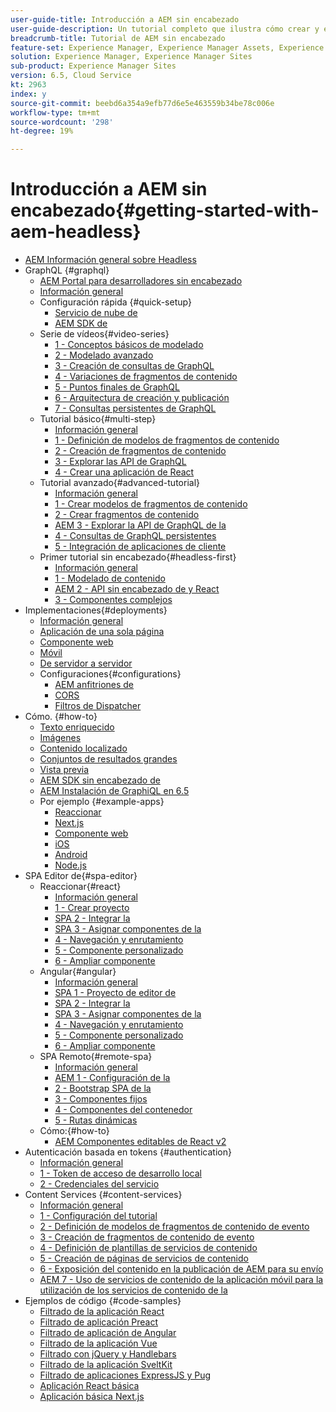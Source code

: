 ```yaml
---
user-guide-title: Introducción a AEM sin encabezado
user-guide-description: Un tutorial completo que ilustra cómo crear y exponer contenido mediante AEM sin encabezado.
breadcrumb-title: Tutorial de AEM sin encabezado
feature-set: Experience Manager, Experience Manager Assets, Experience Manager Sites
solution: Experience Manager, Experience Manager Sites
sub-product: Experience Manager Sites
version: 6.5, Cloud Service
kt: 2963
index: y
source-git-commit: beebd6a354a9efb77d6e5e463559b34be78c006e
workflow-type: tm+mt
source-wordcount: '298'
ht-degree: 19%

---
```



# Introducción a AEM sin encabezado{#getting-started-with-aem-headless}

+ [AEM Información general sobre Headless](./overview.md)
+ GraphQL {#graphql}
   + [AEM Portal para desarrolladores sin encabezado](https://experienceleague.adobe.com/landing/experience-manager/headless/developer.html?lang=es)
   + [Información general](./graphql/overview.md)
   + Configuración rápida {#quick-setup}
      + [Servicio de nube de ](./graphql/quick-setup/cloud-service.md)
      + [AEM SDK de](./graphql/quick-setup/local-sdk.md)
   + Serie de vídeos{#video-series}
      + [1 - Conceptos básicos de modelado](./graphql/video-series/modeling-basics.md)
      + [2 - Modelado avanzado](./graphql/video-series/advanced-modeling.md)
      + [3 - Creación de consultas de GraphQL](./graphql/video-series/creating-graphql-queries.md)
      + [4 - Variaciones de fragmentos de contenido](./graphql/video-series/content-fragment-variations.md)
      + [5 - Puntos finales de GraphQL](./graphql/video-series/graphql-endpoints.md)
      + [6 - Arquitectura de creación y publicación](./graphql/video-series/author-publish-architecture.md)
      + [7 - Consultas persistentes de GraphQL](./graphql/video-series/graphql-persisted-queries.md)
   + Tutorial básico{#multi-step}
      + [Información general](./graphql/multi-step/overview.md)
      + [1 - Definición de modelos de fragmentos de contenido](./graphql/multi-step/content-fragment-models.md)
      + [2 - Creación de fragmentos de contenido](./graphql/multi-step/author-content-fragments.md)
      + [3 - Explorar las API de GraphQL](./graphql/multi-step/explore-graphql-api.md)
      + [4 - Crear una aplicación de React](./graphql/multi-step/graphql-and-react-app.md)
   + Tutorial avanzado{#advanced-tutorial}
      + [Información general](/help/headless-tutorial/graphql/advanced-graphql/overview.md)
      + [1 - Crear modelos de fragmentos de contenido](/help/headless-tutorial/graphql/advanced-graphql/create-content-fragment-models.md)
      + [2 - Crear fragmentos de contenido](/help/headless-tutorial/graphql/advanced-graphql/author-content-fragments.md)
      + [AEM 3 - Explorar la API de GraphQL de la](/help/headless-tutorial/graphql/advanced-graphql/explore-graphql-api.md)
      + [4 - Consultas de GraphQL persistentes](/help/headless-tutorial/graphql/advanced-graphql/graphql-persisted-queries.md)
      + [5 - Integración de aplicaciones de cliente](/help/headless-tutorial/graphql/advanced-graphql/client-application-integration.md)
   + Primer tutorial sin encabezado{#headless-first}
      + [Información general](./graphql/headless-first-tutorial/overview.md)
      + [1 - Modelado de contenido](./graphql/headless-first-tutorial/1-content-modeling.md)
      + [AEM 2 - API sin encabezado de y React](./graphql/headless-first-tutorial/2-aem-headless-apis-and-react.md)
      + [3 - Componentes complejos](./graphql/headless-first-tutorial/3-complex-components.md)
+ Implementaciones{#deployments}
   + [Información general](./graphql/deployment/overview.md)
   + [Aplicación de una sola página](./graphql/deployment/spa.md)
   + [Componente web](./graphql/deployment/web-component.md)
   + [Móvil](./graphql/deployment/mobile.md)
   + [De servidor a servidor](./graphql/deployment/server-to-server.md)
   + Configuraciones{#configurations}
      + [AEM anfitriones de](./graphql/deployment/configurations/aem-hosts.md)
      + [CORS](./graphql/deployment/configurations/cors.md)
      + [Filtros de Dispatcher](./graphql/deployment/configurations/dispatcher-filters.md)
+ Cómo. {#how-to}
   + [Texto enriquecido](./graphql/how-to/rich-text.md)
   + [Imágenes](./graphql/how-to/images.md)
   + [Contenido localizado](./graphql/how-to/localized-content.md)
   + [Conjuntos de resultados grandes](./graphql/how-to/large-result-sets.md)
   + [Vista previa](./graphql/how-to/preview.md)
   + [AEM SDK sin encabezado de](./graphql/how-to/aem-headless-sdk.md)
   + [AEM Instalación de GraphiQL en 6.5](./graphql/how-to/install-graphiql-aem-6-5.md)
   + Por ejemplo {#example-apps}
      + [Reaccionar](./graphql/example-apps/react-app.md)
      + [Next.js](./graphql/example-apps/next-js.md)
      + [Componente web](./graphql/example-apps/web-component.md)
      + [iOS](./graphql/example-apps/ios-swiftui-app.md)
      + [Android](./graphql/example-apps/android-app.md)
      + [Node.js](./graphql/example-apps/server-to-server-app.md)
+ SPA Editor de{#spa-editor}
   + Reaccionar{#react}
      + [Información general](./spa-editor/react/overview.md)
      + [1 - Crear proyecto](./spa-editor/react/create-project.md)
      + [SPA 2 - Integrar la](./spa-editor/react/integrate-spa.md)
      + [SPA 3 - Asignar componentes de la](./spa-editor/react/map-components.md)
      + [4 - Navegación y enrutamiento](./spa-editor/react/navigation-routing.md)
      + [5 - Componente personalizado](./spa-editor/react/custom-component.md)
      + [6 - Ampliar componente](./spa-editor/react/extend-component.md)
   + Angular{#angular}
      + [Información general](./spa-editor/angular/overview.md)
      + [SPA 1 - Proyecto de editor de](./spa-editor/angular/create-project.md)
      + [SPA 2 - Integrar la](./spa-editor/angular/integrate-spa.md)
      + [SPA 3 - Asignar componentes de la](./spa-editor/angular/map-components.md)
      + [4 - Navegación y enrutamiento](./spa-editor/angular/navigation-routing.md)
      + [5 - Componente personalizado](./spa-editor/angular/custom-component.md)
      + [6 - Ampliar componente](./spa-editor/angular/extend-component.md)
   + SPA Remoto{#remote-spa}
      + [Información general](./spa-editor/remote-spa/overview.md)
      + [AEM 1 - Configuración de la](./spa-editor/remote-spa/aem-configure.md)
      + [2 - Bootstrap SPA de la](./spa-editor/remote-spa/spa-bootstrap.md)
      + [3 - Componentes fijos](./spa-editor/remote-spa/spa-fixed-component.md)
      + [4 - Componentes del contenedor](./spa-editor/remote-spa/spa-container-component.md)
      + [5 - Rutas dinámicas](./spa-editor/remote-spa/spa-dynamic-routes.md)
   + Cómo:{#how-to}
      + [AEM Componentes editables de React v2](./spa-editor/how-to/react-core-components-v2.md)
+ Autenticación basada en tokens {#authentication}
   + [Información general](./authentication/overview.md)
   + [1 - Token de acceso de desarrollo local](./authentication/local-development-access-token.md)
   + [2 - Credenciales del servicio](./authentication/service-credentials.md)
+ Content Services {#content-services}
   + [Información general](./content-services/overview.md)
   + [1 - Configuración del tutorial](./content-services/chapter-1.md)
   + [2 - Definición de modelos de fragmentos de contenido de evento](./content-services/chapter-2.md)
   + [3 - Creación de fragmentos de contenido de evento](./content-services/chapter-3.md)
   + [4 - Definición de plantillas de servicios de contenido](./content-services/chapter-4.md)
   + [5 - Creación de páginas de servicios de contenido](./content-services/chapter-5.md)
   + [6 - Exposición del contenido en la publicación de AEM para su envío](./content-services/chapter-6.md)
   + [AEM 7 - Uso de servicios de contenido de la aplicación móvil para la utilización de los servicios de contenido de la](./content-services/chapter-7.md)
+ Ejemplos de código {#code-samples}
   + [Filtrado de la aplicación React](./graphql/code-samples/filtering-react-app.md)
   + [Filtrado de aplicación Preact](./graphql/code-samples/filtering-preact-app.md)
   + [Filtrado de aplicación de Angular](./graphql/code-samples/filtering-angular-app.md)
   + [Filtrado de la aplicación Vue](./graphql/code-samples/filtering-vue-app.md)
   + [Filtrado con jQuery y Handlebars](./graphql/code-samples/filtering-jquery-handlebars.md)
   + [Filtrado de la aplicación SveltKit](./graphql/code-samples/filtering-sveltekit-app.md)
   + [Filtrado de aplicaciones ExpressJS y Pug](./graphql/code-samples/filtering-express-pug-app.md)
   + [Aplicación React básica](./graphql/code-samples/basic-react-app.md)
   + [Aplicación básica Next.js](./graphql/code-samples/basic-nextjs-app.md)

